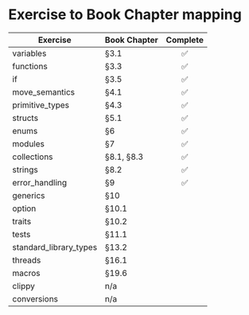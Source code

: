 # Exercise to Book Chapter mapping

| Exercise               | Book Chapter | Complete |
| ---------------------- | ------------ | :------: |
| variables              | §3.1         |    ✅    |
| functions              | §3.3         |    ✅    |
| if                     | §3.5         |    ✅    |
| move_semantics         | §4.1         |    ✅    |
| primitive_types        | §4.3         |    ✅    |
| structs                | §5.1         |    ✅    |
| enums                  | §6           |    ✅    |
| modules                | §7           |    ✅    |
| collections            | §8.1, §8.3   |    ✅    |
| strings                | §8.2         |    ✅    |
| error_handling         | §9           |    ✅    |
| generics               | §10          |          |
| option                 | §10.1        |          |
| traits                 | §10.2        |          |
| tests                  | §11.1        |          |
| standard_library_types | §13.2        |          |
| threads                | §16.1        |          |
| macros                 | §19.6        |          |
| clippy                 | n/a          |          |
| conversions            | n/a          |          |
